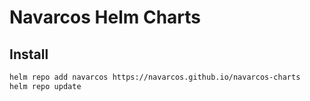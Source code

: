 # Navarcos Helm Charts

## Install

```bash
helm repo add navarcos https://navarcos.github.io/navarcos-charts
helm repo update
```

